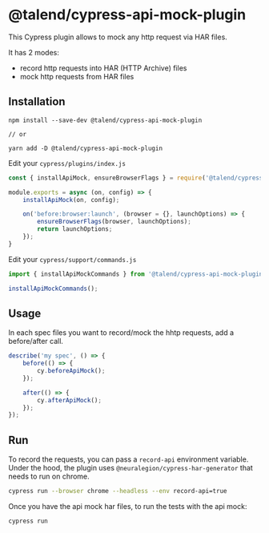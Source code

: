 # @talend/cypress-api-mock-plugin

This Cypress plugin allows to mock any http request via HAR files.

It has 2 modes:
- record http requests into HAR (HTTP Archive) files
- mock http requests from HAR files

## Installation

```
npm install --save-dev @talend/cypress-api-mock-plugin

// or

yarn add -D @talend/cypress-api-mock-plugin
```

Edit your `cypress/plugins/index.js`

```javascript
const { installApiMock, ensureBrowserFlags } = require('@talend/cypress-api-mock-plugin');

module.exports = async (on, config) => {
    installApiMock(on, config);

	on('before:browser:launch', (browser = {}, launchOptions) => {
		ensureBrowserFlags(browser, launchOptions);
		return launchOptions;
	});
}
```

Edit your `cypress/support/commands.js`

```javascript
import { installApiMockCommands } from '@talend/cypress-api-mock-plugin/commands';

installApiMockCommands();
```

## Usage

In each spec files you want to record/mock the hhtp requests, add a before/after call.

```javascript
describe('my spec', () => {
    before(() => {
		cy.beforeApiMock();
	});

	after(() => {
		cy.afterApiMock();
	});
});
```

## Run

To record the requests, you can pass a `record-api` environment variable.  
Under the hood, the plugin uses `@neuralegion/cypress-har-generator` that needs to run on chrome.

```bash
cypress run --browser chrome --headless --env record-api=true
```

Once you have the api mock har files, to run the tests with the api mock:

```bash
cypress run
```
